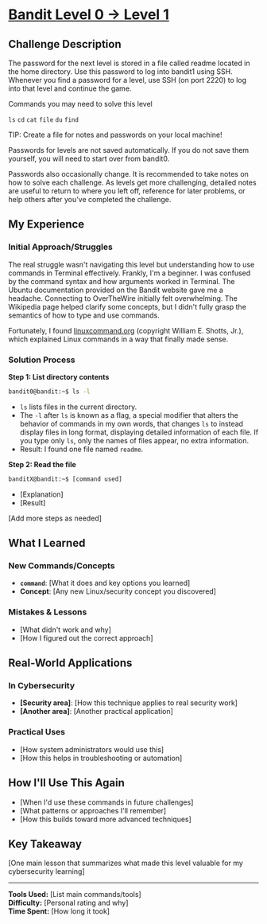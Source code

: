 # [Bandit Level 0 → Level 1](https://overthewire.org/wargames/bandit/bandit1.html)

## Challenge Description
The password for the next level is stored in a file called readme located in the home directory. Use this password to log into bandit1 using SSH. Whenever you find a password for a level, use SSH (on port 2220) to log into that level and continue the game.

Commands you may need to solve this level

`ls` `cd` `cat` `file` `du` `find`

TIP: Create a file for notes and passwords on your local machine!

Passwords for levels are not saved automatically. If you do not save them yourself, you will need to start over from bandit0.

Passwords also occasionally change. It is recommended to take notes on how to solve each challenge. As levels get more challenging, detailed notes are useful to return to where you left off, reference for later problems, or help others after you’ve completed the challenge.

## My Experience

### Initial Approach/Struggles

The real struggle wasn't navigating this level but understanding how to use commands in Terminal effectively. Frankly, I'm a beginner. I was confused by the command syntax and how arguments worked in Terminal. The Ubuntu documentation provided on the Bandit website gave me a headache. Connecting to OverTheWire initially felt overwhelming. The Wikipedia page helped clarify some concepts, but I didn't fully grasp the semantics of how to type and use commands.

Fortunately, I found [linuxcommand.org](https://linuxcommand.org/) (copyright William E. Shotts, Jr.), which explained Linux commands in a way that finally made sense.

### Solution Process

**Step 1: List directory contents**

```bash
bandit0@bandit:~$ ls -l
```

- `ls` lists files in the current directory.
- The `-l` after `ls` is known as a flag, a special modifier that alters the behavior of commands in my own words, that changes `ls` to instead display files in long format, displaying detailed information of each file. If you type only `ls`, only the names of files appear, no extra information.
- Result: I found one file named `readme`.

**Step 2: Read the file**
```bash
banditX@bandit:~$ [command used]
```
- [Explanation]
- [Result]

[Add more steps as needed]

## What I Learned

### New Commands/Concepts
- **`command`**: [What it does and key options you learned]
- **Concept**: [Any new Linux/security concept you discovered]

### Mistakes & Lessons
- [What didn't work and why]
- [How I figured out the correct approach]

## Real-World Applications

### In Cybersecurity
- **[Security area]**: [How this technique applies to real security work]
- **[Another area]**: [Another practical application]

### Practical Uses
- [How system administrators would use this]
- [How this helps in troubleshooting or automation]

## How I'll Use This Again
- [When I'd use these commands in future challenges]
- [What patterns or approaches I'll remember]
- [How this builds toward more advanced techniques]

## Key Takeaway
[One main lesson that summarizes what made this level valuable for my cybersecurity learning]

---

**Tools Used:** [List main commands/tools]  
**Difficulty:** [Personal rating and why]  
**Time Spent:** [How long it took]

